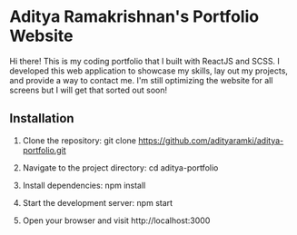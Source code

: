 # Aditya Ramakrishnan's Portfolio Website

Hi there! This is my coding portfolio that I built with ReactJS and SCSS. I developed this web application to showcase my skills, lay out my projects, and provide a way to contact me. I'm still optimizing the website for all screens but I will get that sorted out soon!

## Installation
1. Clone the repository: git clone https://github.com/adityaramki/aditya-portfolio.git

2. Navigate to the project directory: cd aditya-portfolio

3. Install dependencies: npm install

4. Start the development server: npm start

5. Open your browser and visit http://localhost:3000



